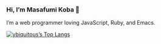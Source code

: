 ### Hi, I’m Masafumi Koba 👋

I’m a web programmer loving JavaScript, Ruby, and Emacs.

[![ybiquitous’s Top Langs](https://github-readme-stats.vercel.app/api/top-langs/?username=ybiquitous&theme=radical&layout=compact)](https://github.com/anuraghazra/github-readme-stats)
